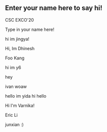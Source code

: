 ## Enter your name here to say hi!

CSC EXCO'20

Type in your name here!

hi im jingya!

Hi, Im Dhinesh

Foo Kang

hi im y6

hey

ivan woaw

hello im yida hi hello

Hi I'm Varnika!

Eric Li

junxian :)
